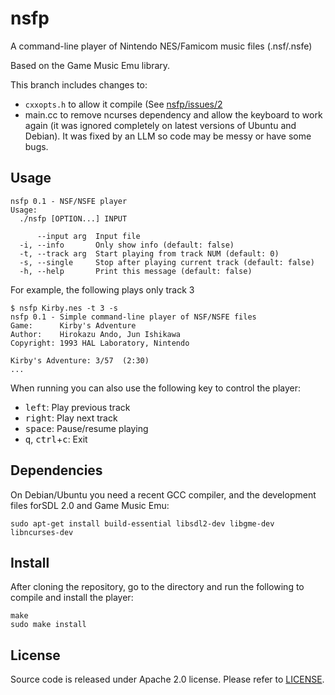 # nsfp

A command-line player of Nintendo NES/Famicom music files (.nsf/.nsfe)

Based on the Game Music Emu library.

This branch includes changes to:
- `cxxopts.h` to allow it compile (See [nsfp/issues/2](https://github.com/munshkr/nsfp/issues/2)
- main.cc to remove ncurses dependency and allow the keyboard to work again (it was ignored completely on latest versions of Ubuntu and Debian). It was fixed by an LLM so code may be messy or have some bugs.

## Usage


```
nsfp 0.1 - NSF/NSFE player
Usage:
  ./nsfp [OPTION...] INPUT

      --input arg  Input file
  -i, --info       Only show info (default: false)
  -t, --track arg  Start playing from track NUM (default: 0)
  -s, --single     Stop after playing current track (default: false)
  -h, --help       Print this message (default: false)
```

For example, the following plays only track 3

```
$ nsfp Kirby.nes -t 3 -s
nsfp 0.1 - Simple command-line player of NSF/NSFE files
Game:      Kirby's Adventure
Author:    Hirokazu Ando, Jun Ishikawa
Copyright: 1993 HAL Laboratory, Nintendo

Kirby's Adventure: 3/57  (2:30)
...
```

When running you can also use the following key to control the player:

* <kbd>left</kbd>: Play previous track
* <kbd>right</kbd>: Play next track
* <kbd>space</kbd>: Pause/resume playing
* <kbd>q</kbd>, <kbd>ctrl</kbd>+<kbd>c</kbd>: Exit


## Dependencies

On Debian/Ubuntu you need a recent GCC compiler, and the development files
forSDL 2.0 and Game Music Emu:

```
sudo apt-get install build-essential libsdl2-dev libgme-dev libncurses-dev
```


## Install

After cloning the repository, go to the directory and run the following to
compile and install the player:

```
make
sudo make install
```

## License

Source code is released under Apache 2.0 license. Please refer to
[LICENSE](LICENSE).
